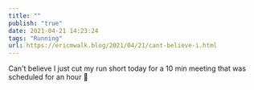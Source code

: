 ```yaml
---
title: ""
publish: "true"
date: 2021-04-21 14:23:24
tags: "Running"
url: https://ericmwalk.blog/2021/04/21/cant-believe-i.html
---
```


Can't believe I just cut my run short today for a 10 min meeting that was scheduled for an hour 🤦